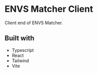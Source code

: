 # ENVS Matcher Client

Client end of ENVS Matcher.

## Built with
* Typescript
* React
* Tailwind
* Vite
